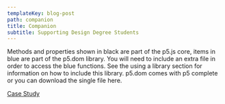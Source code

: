 ```yaml
---
templateKey: blog-post
path: companion
title: Companion
subtitle: Supporting Design Degree Students
---
```

Methods and properties shown in black are part of the p5.js core, items in blue are part of the p5.dom library. You will need to include an extra file in order to access the blue functions. See the using a library section for information on how to include this library. p5.dom comes with p5 complete or you can download the single file here.

[Case Study](./casestudy.pdf)
